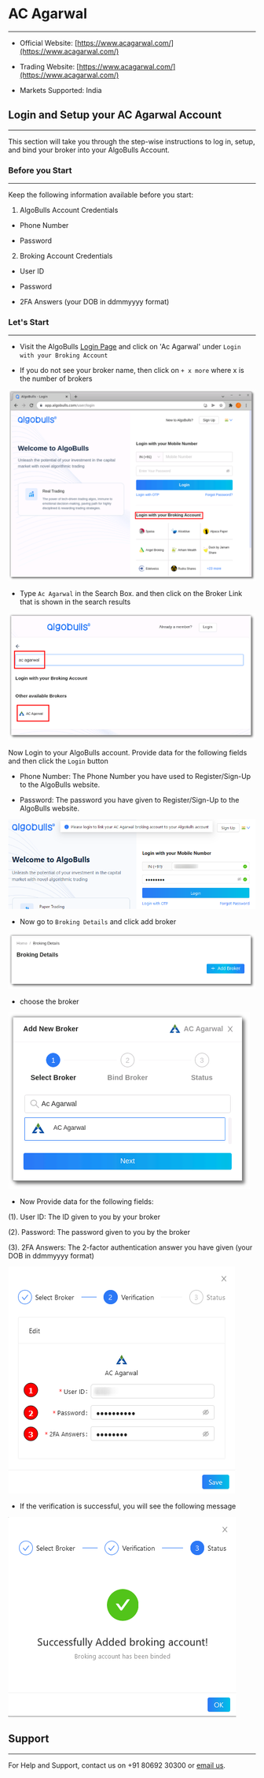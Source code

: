 # AC Agarwal
---

* Official Website: [https://www.acagarwal.com/](https://www.acagarwal.com/)

* Trading Website: [https://www.acagarwal.com/](https://www.acagarwal.com/)

* Markets Supported: India

## Login and Setup your AC Agarwal Account 
---
This section will take you through the step-wise instructions to log in, setup, and bind your broker into your AlgoBulls Account.

### Before you Start
---
Keep the following information available before you start:

1) AlgoBulls Account Credentials

* Phone Number

* Password

2) Broking Account Credentials

* User ID

* Password

* 2FA Answers (your DOB in ddmmyyyy format)

### Let's Start
---
* Visit the AlgoBulls [Login Page](https://app.algobulls.com/user/login) and click on 'Ac Agarwal' under `Login with your Broking Account`


* If you do not see your broker name, then click on `+ x more` where x is the number of brokers

[ ![Acagarwal](imgs/algo_home.png "Click to Enlarge or Ctrl+Click to open in a new Tab") ](imgs/algo_home.png)

* Type `Ac Agarwal` in the Search Box. and then click on the Broker Link that is shown in the search results

[ ![Acagarwal](imgs/acagarwal/acagarwal_login.png "Click to Enlarge or Ctrl+Click to open in a new Tab") ](imgs/acagarwal/acagarwal_login.png)

Now Login to your AlgoBulls account. Provide data for the following fields and then click the `Login` button

* Phone Number: The Phone Number you have used to Register/Sign-Up to the AlgoBulls website.

* Password: The password you have given to Register/Sign-Up to the AlgoBulls website.

[ ![Acagarwal](imgs/acagarwal/acagarwal_login_3.png "Click to Enlarge or Ctrl+Click to open in a new Tab") ](imgs/acagarwal/acagarwal_login_3.png)

* Now go to `Broking Details` and click add broker

[ ![Acagarwal](imgs/brokingdetails.png "Click to Enlarge or Ctrl+Click to open in a new Tab") ](imgs/brokingdetails.png)

* choose the broker 

[ ![Acagarwal](imgs/acagarwal/acagarwal_selectbroker.png "Click to Enlarge or Ctrl+Click to open in a new Tab") ](imgs/acagarwal/acagarwal_selectbroker.png)

* Now Provide data for the following fields:

(1). User ID: The ID given to you by your broker

(2). Password: The password given to you by the broker

(3). 2FA Answers: The 2-factor authentication answer you have given (your DOB in ddmmyyyy format)

[ ![Acagarwal](imgs/acagarwal/acagarwal_login_4.png "Click to Enlarge or Ctrl+Click to open in a new Tab") ](imgs/acagarwal/acagarwal_login_4.png)

* If the verification is successful, you will see the following message

[ ![Acagarwal](imgs/acagarwal/acagarwal_login_5.png "Click to Enlarge or Ctrl+Click to open in a new Tab") ](imgs/acagarwal/acagarwal_login_5.png)

## Support
---
For Help and Support, contact us on +91 80692 30300 or [email us](mailto:support@algobulls.com).
